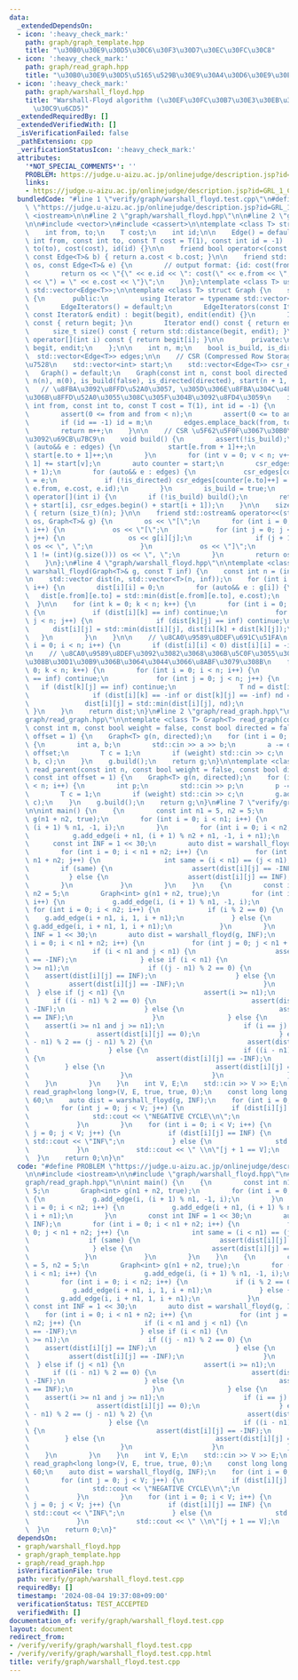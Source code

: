 ```yaml
---
data:
  _extendedDependsOn:
  - icon: ':heavy_check_mark:'
    path: graph/graph_template.hpp
    title: "\u30B0\u30E9\u30D5\u30C6\u30F3\u30D7\u30EC\u30FC\u30C8"
  - icon: ':heavy_check_mark:'
    path: graph/read_graph.hpp
    title: "\u30B0\u30E9\u30D5\u5165\u529B\u30E9\u30A4\u30D6\u30E9\u30EA"
  - icon: ':heavy_check_mark:'
    path: graph/warshall_floyd.hpp
    title: "Warshall-Floyd algorithm (\u30EF\u30FC\u30B7\u30E3\u30EB\u30D5\u30ED\u30A4\
      \u30C9\u6CD5)"
  _extendedRequiredBy: []
  _extendedVerifiedWith: []
  _isVerificationFailed: false
  _pathExtension: cpp
  _verificationStatusIcon: ':heavy_check_mark:'
  attributes:
    '*NOT_SPECIAL_COMMENTS*': ''
    PROBLEM: https://judge.u-aizu.ac.jp/onlinejudge/description.jsp?id=GRL_1_C
    links:
    - https://judge.u-aizu.ac.jp/onlinejudge/description.jsp?id=GRL_1_C
  bundledCode: "#line 1 \"verify/graph/warshall_floyd.test.cpp\"\n#define PROBLEM\
    \ \"https://judge.u-aizu.ac.jp/onlinejudge/description.jsp?id=GRL_1_C\"\n\n#include\
    \ <iostream>\n\n#line 2 \"graph/warshall_floyd.hpp\"\n\n#line 2 \"graph/graph_template.hpp\"\
    \n\n#include <vector>\n#include <cassert>\n\ntemplate <class T> struct Edge {\n\
    \    int from, to;\n    T cost;\n    int id;\n\n    Edge() = default;\n    Edge(const\
    \ int from, const int to, const T cost = T(1), const int id = -1) : from(from),\
    \ to(to), cost(cost), id(id) {}\n\n    friend bool operator<(const Edge<T>& a,\
    \ const Edge<T>& b) { return a.cost < b.cost; }\n\n    friend std::ostream& operator<<(std::ostream&\
    \ os, const Edge<T>& e) {\n        // output format: {id: cost(from, to) = cost}\n\
    \        return os << \"{\" << e.id << \": cost(\" << e.from << \", \" << e.to\
    \ << \") = \" << e.cost << \"}\";\n    }\n};\ntemplate <class T> using Edges =\
    \ std::vector<Edge<T>>;\n\ntemplate <class T> struct Graph {\n    struct EdgeIterators\
    \ {\n       public:\n        using Iterator = typename std::vector<Edge<T>>::iterator;\n\
    \        EdgeIterators() = default;\n        EdgeIterators(const Iterator& begit,\
    \ const Iterator& endit) : begit(begit), endit(endit) {}\n        Iterator begin()\
    \ const { return begit; }\n        Iterator end() const { return endit; }\n  \
    \      size_t size() const { return std::distance(begit, endit); }\n        Edge<T>&\
    \ operator[](int i) const { return begit[i]; }\n\n       private:\n        Iterator\
    \ begit, endit;\n    };\n\n    int n, m;\n    bool is_build, is_directed;\n  \
    \  std::vector<Edge<T>> edges;\n\n    // CSR (Compressed Row Storage) \u5F62\u5F0F\
    \u7528\n    std::vector<int> start;\n    std::vector<Edge<T>> csr_edges;\n\n \
    \   Graph() = default;\n    Graph(const int n, const bool directed = false) :\
    \ n(n), m(0), is_build(false), is_directed(directed), start(n + 1, 0) {}\n\n \
    \   // \u8FBA\u3092\u8FFD\u52A0\u3057, \u305D\u306E\u8FBA\u304C\u4F55\u756A\u76EE\
    \u306B\u8FFD\u52A0\u3055\u308C\u305F\u304B\u3092\u8FD4\u3059\n    int add_edge(const\
    \ int from, const int to, const T cost = T(1), int id = -1) {\n        assert(!is_build);\n\
    \        assert(0 <= from and from < n);\n        assert(0 <= to and to < n);\n\
    \        if (id == -1) id = m;\n        edges.emplace_back(from, to, cost, id);\n\
    \        return m++;\n    }\n\n    // CSR \u5F62\u5F0F\u3067\u30B0\u30E9\u30D5\
    \u3092\u69CB\u7BC9\n    void build() {\n        assert(!is_build);\n        for\
    \ (auto&& e : edges) {\n            start[e.from + 1]++;\n            if (!is_directed)\
    \ start[e.to + 1]++;\n        }\n        for (int v = 0; v < n; v++) start[v +\
    \ 1] += start[v];\n        auto counter = start;\n        csr_edges.resize(start.back()\
    \ + 1);\n        for (auto&& e : edges) {\n            csr_edges[counter[e.from]++]\
    \ = e;\n            if (!is_directed) csr_edges[counter[e.to]++] = Edge(e.to,\
    \ e.from, e.cost, e.id);\n        }\n        is_build = true;\n    }\n\n    EdgeIterators\
    \ operator[](int i) {\n        if (!is_build) build();\n        return EdgeIterators(csr_edges.begin()\
    \ + start[i], csr_edges.begin() + start[i + 1]);\n    }\n\n    size_t size() const\
    \ { return (size_t)(n); }\n\n    friend std::ostream& operator<<(std::ostream&\
    \ os, Graph<T>& g) {\n        os << \"[\";\n        for (int i = 0; i < (int)(g.size());\
    \ i++) {\n            os << \"[\";\n            for (int j = 0; j < (int)(g[i].size());\
    \ j++) {\n                os << g[i][j];\n                if (j + 1 != (int)(g[i].size()))\
    \ os << \", \";\n            }\n            os << \"]\";\n            if (i +\
    \ 1 != (int)(g.size())) os << \", \";\n        }\n        return os << \"]\";\n\
    \    }\n};\n#line 4 \"graph/warshall_floyd.hpp\"\n\ntemplate <class T> std::vector<std::vector<T>>\
    \ warshall_floyd(Graph<T>& g, const T inf) {\n    const int n = (int)(g.size());\n\
    \n    std::vector dist(n, std::vector<T>(n, inf));\n    for (int i = 0; i < n;\
    \ i++) {\n        dist[i][i] = 0;\n        for (auto&& e : g[i]) {\n         \
    \   dist[e.from][e.to] = std::min(dist[e.from][e.to], e.cost);\n        }\n  \
    \  }\n\n    for (int k = 0; k < n; k++) {\n        for (int i = 0; i < n; i++)\
    \ {\n            if (dist[i][k] == inf) continue;\n            for (int j = 0;\
    \ j < n; j++) {\n                if (dist[k][j] == inf) continue;\n          \
    \      dist[i][j] = std::min(dist[i][j], dist[i][k] + dist[k][j]);\n         \
    \   }\n        }\n    }\n\n    // \u8CA0\u9589\u8DEF\u691C\u51FA\n    for (int\
    \ i = 0; i < n; i++) {\n        if (dist[i][i] < 0) dist[i][i] = -inf;\n    }\n\
    \n    // \u8CA0\u9589\u8DEF\u3092\u3082\u3068\u306B\u5C0F\u3055\u304F\u3067\u304D\
    \u308B\u30D1\u30B9\u306B\u3064\u3044\u3066\u8ABF\u3079\u308B\n    for (int k =\
    \ 0; k < n; k++) {\n        for (int i = 0; i < n; i++) {\n            if (dist[i][k]\
    \ == inf) continue;\n            for (int j = 0; j < n; j++) {\n             \
    \   if (dist[k][j] == inf) continue;\n                T nd = dist[i][k] + dist[k][j];\n\
    \                if (dist[i][k] == -inf or dist[k][j] == -inf) nd = -inf;\n  \
    \              dist[i][j] = std::min(dist[i][j], nd);\n            }\n       \
    \ }\n    }\n    return dist;\n}\n#line 2 \"graph/read_graph.hpp\"\n\n#line 4 \"\
    graph/read_graph.hpp\"\n\ntemplate <class T> Graph<T> read_graph(const int n,\
    \ const int m, const bool weight = false, const bool directed = false, const int\
    \ offset = 1) {\n    Graph<T> g(n, directed);\n    for (int i = 0; i < m; i++)\
    \ {\n        int a, b;\n        std::cin >> a >> b;\n        a -= offset, b -=\
    \ offset;\n        T c = 1;\n        if (weight) std::cin >> c;\n        g.add_edge(a,\
    \ b, c);\n    }\n    g.build();\n    return g;\n}\n\ntemplate <class T> Graph<T>\
    \ read_parent(const int n, const bool weight = false, const bool directed = false,\
    \ const int offset = 1) {\n    Graph<T> g(n, directed);\n    for (int i = 1; i\
    \ < n; i++) {\n        int p;\n        std::cin >> p;\n        p -= offset;\n\
    \        T c = 1;\n        if (weight) std::cin >> c;\n        g.add_edge(p, i,\
    \ c);\n    }\n    g.build();\n    return g;\n}\n#line 7 \"verify/graph/warshall_floyd.test.cpp\"\
    \n\nint main() {\n    {\n        const int n1 = 5, n2 = 5;\n        Graph<int>\
    \ g(n1 + n2, true);\n        for (int i = 0; i < n1; i++) {\n            g.add_edge(i,\
    \ (i + 1) % n1, -1, i);\n        }\n        for (int i = 0; i < n2; i++) {\n \
    \           g.add_edge(i + n1, (i + 1) % n2 + n1, -1, i + n1);\n        }\n  \
    \      const int INF = 1 << 30;\n        auto dist = warshall_floyd(g, INF);\n\
    \        for (int i = 0; i < n1 + n2; i++) {\n            for (int j = 0; j <\
    \ n1 + n2; j++) {\n                int same = (i < n1) == (j < n1);\n        \
    \        if (same) {\n                    assert(dist[i][j] == -INF);\n      \
    \          } else {\n                    assert(dist[i][j] == INF);\n        \
    \        }\n            }\n        }\n    }\n    {\n        const int n1 = 5,\
    \ n2 = 5;\n        Graph<int> g(n1 + n2, true);\n        for (int i = 0; i < n1;\
    \ i++) {\n            g.add_edge(i, (i + 1) % n1, -1, i);\n        }\n       \
    \ for (int i = 0; i < n2; i++) {\n            if (i % 2 == 0) {\n            \
    \    g.add_edge(i + n1, i, 1, i + n1);\n            } else {\n               \
    \ g.add_edge(i, i + n1, 1, i + n1);\n            }\n        }\n        const int\
    \ INF = 1 << 30;\n        auto dist = warshall_floyd(g, INF);\n        for (int\
    \ i = 0; i < n1 + n2; i++) {\n            for (int j = 0; j < n1 + n2; j++) {\n\
    \                if (i < n1 and j < n1) {\n                    assert(dist[i][j]\
    \ == -INF);\n                } else if (i < n1) {\n                    assert(j\
    \ >= n1);\n                    if ((j - n1) % 2 == 0) {\n                    \
    \    assert(dist[i][j] == INF);\n                    } else {\n              \
    \          assert(dist[i][j] == -INF);\n                    }\n              \
    \  } else if (j < n1) {\n                    assert(i >= n1);\n              \
    \      if ((i - n1) % 2 == 0) {\n                        assert(dist[i][j] ==\
    \ -INF);\n                    } else {\n                        assert(dist[i][j]\
    \ == INF);\n                    }\n                } else {\n                \
    \    assert(i >= n1 and j >= n1);\n                    if (i == j) {\n       \
    \                 assert(dist[i][j] == 0);\n                    } else if ((i\
    \ - n1) % 2 == (j - n1) % 2) {\n                        assert(dist[i][j] == INF);\n\
    \                    } else {\n                        if ((i - n1) % 2 == 0)\
    \ {\n                            assert(dist[i][j] == -INF);\n               \
    \         } else {\n                            assert(dist[i][j] == INF);\n \
    \                       }\n                    }\n                }\n        \
    \    }\n        }\n    }\n    int V, E;\n    std::cin >> V >> E;\n    auto g =\
    \ read_graph<long long>(V, E, true, true, 0);\n    const long long INF = 1LL <<\
    \ 60;\n    auto dist = warshall_floyd(g, INF);\n    for (int i = 0; i < V; i++)\n\
    \        for (int j = 0; j < V; j++) {\n            if (dist[i][j] == -INF) {\n\
    \                std::cout << \"NEGATIVE CYCLE\\n\";\n                return 0;\n\
    \            }\n        }\n    for (int i = 0; i < V; i++) {\n        for (int\
    \ j = 0; j < V; j++) {\n            if (dist[i][j] == INF) {\n               \
    \ std::cout << \"INF\";\n            } else {\n                std::cout << dist[i][j];\n\
    \            }\n            std::cout << \" \\n\"[j + 1 == V];\n        }\n  \
    \  }\n    return 0;\n}\n"
  code: "#define PROBLEM \"https://judge.u-aizu.ac.jp/onlinejudge/description.jsp?id=GRL_1_C\"\
    \n\n#include <iostream>\n\n#include \"graph/warshall_floyd.hpp\"\n#include \"\
    graph/read_graph.hpp\"\n\nint main() {\n    {\n        const int n1 = 5, n2 =\
    \ 5;\n        Graph<int> g(n1 + n2, true);\n        for (int i = 0; i < n1; i++)\
    \ {\n            g.add_edge(i, (i + 1) % n1, -1, i);\n        }\n        for (int\
    \ i = 0; i < n2; i++) {\n            g.add_edge(i + n1, (i + 1) % n2 + n1, -1,\
    \ i + n1);\n        }\n        const int INF = 1 << 30;\n        auto dist = warshall_floyd(g,\
    \ INF);\n        for (int i = 0; i < n1 + n2; i++) {\n            for (int j =\
    \ 0; j < n1 + n2; j++) {\n                int same = (i < n1) == (j < n1);\n \
    \               if (same) {\n                    assert(dist[i][j] == -INF);\n\
    \                } else {\n                    assert(dist[i][j] == INF);\n  \
    \              }\n            }\n        }\n    }\n    {\n        const int n1\
    \ = 5, n2 = 5;\n        Graph<int> g(n1 + n2, true);\n        for (int i = 0;\
    \ i < n1; i++) {\n            g.add_edge(i, (i + 1) % n1, -1, i);\n        }\n\
    \        for (int i = 0; i < n2; i++) {\n            if (i % 2 == 0) {\n     \
    \           g.add_edge(i + n1, i, 1, i + n1);\n            } else {\n        \
    \        g.add_edge(i, i + n1, 1, i + n1);\n            }\n        }\n       \
    \ const int INF = 1 << 30;\n        auto dist = warshall_floyd(g, INF);\n    \
    \    for (int i = 0; i < n1 + n2; i++) {\n            for (int j = 0; j < n1 +\
    \ n2; j++) {\n                if (i < n1 and j < n1) {\n                    assert(dist[i][j]\
    \ == -INF);\n                } else if (i < n1) {\n                    assert(j\
    \ >= n1);\n                    if ((j - n1) % 2 == 0) {\n                    \
    \    assert(dist[i][j] == INF);\n                    } else {\n              \
    \          assert(dist[i][j] == -INF);\n                    }\n              \
    \  } else if (j < n1) {\n                    assert(i >= n1);\n              \
    \      if ((i - n1) % 2 == 0) {\n                        assert(dist[i][j] ==\
    \ -INF);\n                    } else {\n                        assert(dist[i][j]\
    \ == INF);\n                    }\n                } else {\n                \
    \    assert(i >= n1 and j >= n1);\n                    if (i == j) {\n       \
    \                 assert(dist[i][j] == 0);\n                    } else if ((i\
    \ - n1) % 2 == (j - n1) % 2) {\n                        assert(dist[i][j] == INF);\n\
    \                    } else {\n                        if ((i - n1) % 2 == 0)\
    \ {\n                            assert(dist[i][j] == -INF);\n               \
    \         } else {\n                            assert(dist[i][j] == INF);\n \
    \                       }\n                    }\n                }\n        \
    \    }\n        }\n    }\n    int V, E;\n    std::cin >> V >> E;\n    auto g =\
    \ read_graph<long long>(V, E, true, true, 0);\n    const long long INF = 1LL <<\
    \ 60;\n    auto dist = warshall_floyd(g, INF);\n    for (int i = 0; i < V; i++)\n\
    \        for (int j = 0; j < V; j++) {\n            if (dist[i][j] == -INF) {\n\
    \                std::cout << \"NEGATIVE CYCLE\\n\";\n                return 0;\n\
    \            }\n        }\n    for (int i = 0; i < V; i++) {\n        for (int\
    \ j = 0; j < V; j++) {\n            if (dist[i][j] == INF) {\n               \
    \ std::cout << \"INF\";\n            } else {\n                std::cout << dist[i][j];\n\
    \            }\n            std::cout << \" \\n\"[j + 1 == V];\n        }\n  \
    \  }\n    return 0;\n}"
  dependsOn:
  - graph/warshall_floyd.hpp
  - graph/graph_template.hpp
  - graph/read_graph.hpp
  isVerificationFile: true
  path: verify/graph/warshall_floyd.test.cpp
  requiredBy: []
  timestamp: '2024-08-04 19:37:08+09:00'
  verificationStatus: TEST_ACCEPTED
  verifiedWith: []
documentation_of: verify/graph/warshall_floyd.test.cpp
layout: document
redirect_from:
- /verify/verify/graph/warshall_floyd.test.cpp
- /verify/verify/graph/warshall_floyd.test.cpp.html
title: verify/graph/warshall_floyd.test.cpp
---
```

